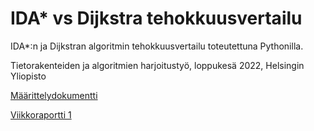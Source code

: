 # IDA* vs Dijkstra tehokkuusvertailu

IDA*:n ja Dijkstran algoritmin tehokkuusvertailu toteutettuna Pythonilla.

Tietorakenteiden ja algoritmien harjoitustyö, loppukesä 2022, Helsingin Yliopisto 

[Määrittelydokumentti](documentation/def.md)

[Viikkoraportti 1](documentation/weekly_report_1.md)